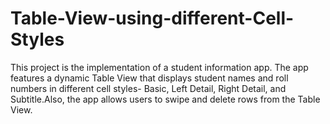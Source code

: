 # Table-View-using-different-Cell-Styles
This project is the implementation of a student information app. The app features a dynamic Table View that displays student names and roll numbers in different cell styles- Basic, Left Detail, Right Detail, and Subtitle.Also, the app allows users to swipe and delete rows from the Table View.
